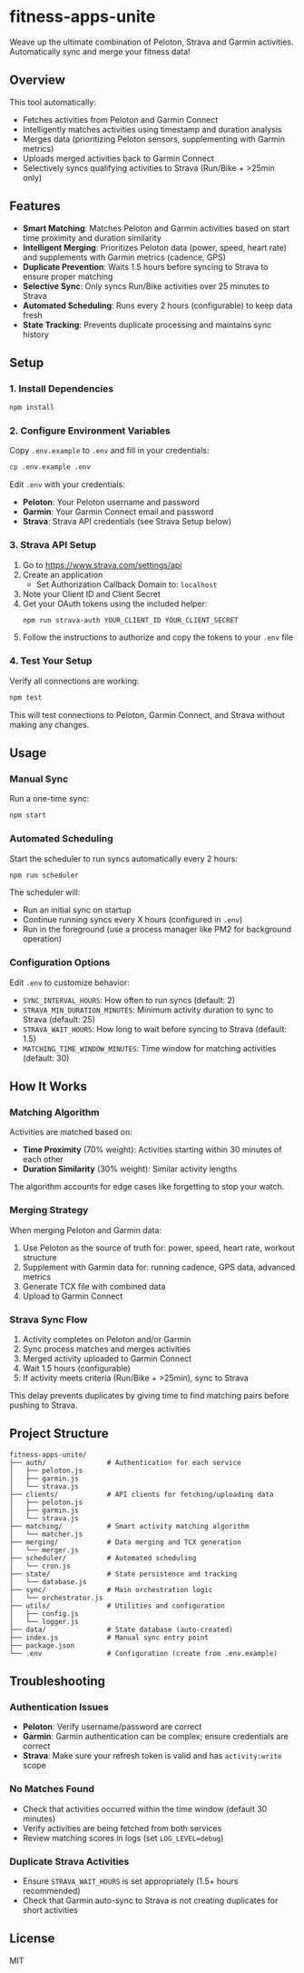 # fitness-apps-unite

Weave up the ultimate combination of Peloton, Strava and Garmin activities. Automatically sync and merge your fitness data!

## Overview

This tool automatically:
- Fetches activities from Peloton and Garmin Connect
- Intelligently matches activities using timestamp and duration analysis
- Merges data (prioritizing Peloton sensors, supplementing with Garmin metrics)
- Uploads merged activities back to Garmin Connect
- Selectively syncs qualifying activities to Strava (Run/Bike + >25min only)

## Features

- **Smart Matching**: Matches Peloton and Garmin activities based on start time proximity and duration similarity
- **Intelligent Merging**: Prioritizes Peloton data (power, speed, heart rate) and supplements with Garmin metrics (cadence, GPS)
- **Duplicate Prevention**: Waits 1.5 hours before syncing to Strava to ensure proper matching
- **Selective Sync**: Only syncs Run/Bike activities over 25 minutes to Strava
- **Automated Scheduling**: Runs every 2 hours (configurable) to keep data fresh
- **State Tracking**: Prevents duplicate processing and maintains sync history

## Setup

### 1. Install Dependencies

```bash
npm install
```

### 2. Configure Environment Variables

Copy `.env.example` to `.env` and fill in your credentials:

```bash
cp .env.example .env
```

Edit `.env` with your credentials:

- **Peloton**: Your Peloton username and password
- **Garmin**: Your Garmin Connect email and password
- **Strava**: Strava API credentials (see Strava Setup below)

### 3. Strava API Setup

1. Go to https://www.strava.com/settings/api
2. Create an application
   - Set Authorization Callback Domain to: `localhost`
3. Note your Client ID and Client Secret
4. Get your OAuth tokens using the included helper:
   ```bash
   npm run strava-auth YOUR_CLIENT_ID YOUR_CLIENT_SECRET
   ```
5. Follow the instructions to authorize and copy the tokens to your `.env` file

### 4. Test Your Setup

Verify all connections are working:

```bash
npm test
```

This will test connections to Peloton, Garmin Connect, and Strava without making any changes.

## Usage

### Manual Sync

Run a one-time sync:

```bash
npm start
```

### Automated Scheduling

Start the scheduler to run syncs automatically every 2 hours:

```bash
npm run scheduler
```

The scheduler will:
- Run an initial sync on startup
- Continue running syncs every X hours (configured in `.env`)
- Run in the foreground (use a process manager like PM2 for background operation)

### Configuration Options

Edit `.env` to customize behavior:

- `SYNC_INTERVAL_HOURS`: How often to run syncs (default: 2)
- `STRAVA_MIN_DURATION_MINUTES`: Minimum activity duration to sync to Strava (default: 25)
- `STRAVA_WAIT_HOURS`: How long to wait before syncing to Strava (default: 1.5)
- `MATCHING_TIME_WINDOW_MINUTES`: Time window for matching activities (default: 30)

## How It Works

### Matching Algorithm

Activities are matched based on:
- **Time Proximity** (70% weight): Activities starting within 30 minutes of each other
- **Duration Similarity** (30% weight): Similar activity lengths

The algorithm accounts for edge cases like forgetting to stop your watch.

### Merging Strategy

When merging Peloton and Garmin data:
1. Use Peloton as the source of truth for: power, speed, heart rate, workout structure
2. Supplement with Garmin data for: running cadence, GPS data, advanced metrics
3. Generate TCX file with combined data
4. Upload to Garmin Connect

### Strava Sync Flow

1. Activity completes on Peloton and/or Garmin
2. Sync process matches and merges activities
3. Merged activity uploaded to Garmin Connect
4. Wait 1.5 hours (configurable)
5. If activity meets criteria (Run/Bike + >25min), sync to Strava

This delay prevents duplicates by giving time to find matching pairs before pushing to Strava.

## Project Structure

```
fitness-apps-unite/
├── auth/               # Authentication for each service
│   ├── peloton.js
│   ├── garmin.js
│   └── strava.js
├── clients/            # API clients for fetching/uploading data
│   ├── peloton.js
│   ├── garmin.js
│   └── strava.js
├── matching/           # Smart activity matching algorithm
│   └── matcher.js
├── merging/            # Data merging and TCX generation
│   └── merger.js
├── scheduler/          # Automated scheduling
│   └── cron.js
├── state/              # State persistence and tracking
│   └── database.js
├── sync/               # Main orchestration logic
│   └── orchestrator.js
├── utils/              # Utilities and configuration
│   ├── config.js
│   └── logger.js
├── data/               # State database (auto-created)
├── index.js            # Manual sync entry point
├── package.json
└── .env                # Configuration (create from .env.example)
```

## Troubleshooting

### Authentication Issues

- **Peloton**: Verify username/password are correct
- **Garmin**: Garmin authentication can be complex; ensure credentials are correct
- **Strava**: Make sure your refresh token is valid and has `activity:write` scope

### No Matches Found

- Check that activities occurred within the time window (default 30 minutes)
- Verify activities are being fetched from both services
- Review matching scores in logs (set `LOG_LEVEL=debug`)

### Duplicate Strava Activities

- Ensure `STRAVA_WAIT_HOURS` is set appropriately (1.5+ hours recommended)
- Check that Garmin auto-sync to Strava is not creating duplicates for short activities

## License

MIT
